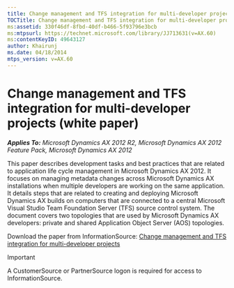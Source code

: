 ```yaml
---
title: Change management and TFS integration for multi-developer projects  (white paper)
TOCTitle: Change management and TFS integration for multi-developer projects
ms:assetid: 330f46df-8fbd-40df-b466-5f93796e3bcb
ms:mtpsurl: https://technet.microsoft.com/library/JJ713631(v=AX.60)
ms:contentKeyID: 49643127
author: Khairunj
ms.date: 04/18/2014
mtps_version: v=AX.60
---
```


# Change management and TFS integration for multi-developer projects (white paper) 


_**Applies To:** Microsoft Dynamics AX 2012 R2, Microsoft Dynamics AX 2012 Feature Pack, Microsoft Dynamics AX 2012_

This paper describes development tasks and best practices that are related to application life cycle management in Microsoft Dynamics AX 2012. It focuses on managing metadata changes across Microsoft Dynamics AX installations when multiple developers are working on the same application. It details steps that are related to creating and deploying Microsoft Dynamics AX builds on computers that are connected to a central Microsoft Visual Studio Team Foundation Server (TFS) source control system. The document covers two topologies that are used by Microsoft Dynamics AX developers: private and shared Application Object Server (AOS) topologies.

Download the paper from InformationSource: [Change management and TFS integration for multi-developer projects](https://go.microsoft.com/fwlink/?linkid=264935)


> [!IMPORTANT]
> <P>A CustomerSource or PartnerSource logon is required for access to InformationSource.</P>


  


